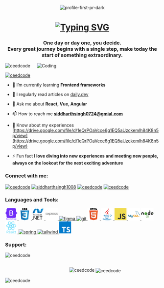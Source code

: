 <p align="center"> 
<img src="https://github.com/TanotiCoder/TanotiCoder/assets/81159555/5356e100-2b97-41ad-952f-01e7ca07608a" alt="profile-first-pr-dark" />
</p>

<h1 align="center"><a href="https://git.io/typing-svg"><img src="https://readme-typing-svg.demolab.com?font=Fira+Code&pause=1000&width=435&lines=Hi+%F0%9F%91%8B%2C+I`m+Siddharth+Singh" alt="Typing SVG" /></a></h1>
<h3 align="center">One day or day one, you decide.<br> Every great journey begins with a single step, make today the start of something extraordinary.</h3>
<img align="right" alt="Coding" width="400" src="https://media.tenor.com/rePDfDWO3XoAAAAd/hacking.gif">

<p align="left"> <img src="https://komarev.com/ghpvc/?username=ceedcode&label=Profile%20views&color=0e75b6&style=flat" alt="ceedcode" /> </p>

<p align="left"> <a href="https://twitter.com/ceedcode" target="blank"><img src="https://img.shields.io/twitter/follow/ceedcode?logo=twitter&style=for-the-badge" alt="ceedcode" /></a> </p>

- 🌱 I’m currently learning **Frontend frameworks**

- 📝 I regularly read articles on [daily.dev](https://app.daily.dev)

- 💬 Ask me about **React, Vue, Angular**

- 📫 How to reach me **siddharthsingh0724@gmial.com**

- 📄 Know about my experiences [https://drive.google.com/file/d/1eQrPOaVcce6g1EQ5aUzckemlh84K8n5p/view](https://drive.google.com/file/d/1eQrPOaVcce6g1EQ5aUzckemlh84K8n5p/view)

- ⚡ Fun fact **I love diving into new experiences and meeting new people, always on the lookout for the next exciting adventure**

<h3 align="left">Connect with me:</h3>
<p align="left">
<a href="https://twitter.com/ceedcode" target="blank"><img align="center" src="https://raw.githubusercontent.com/rahuldkjain/github-profile-readme-generator/master/src/images/icons/Social/twitter.svg" alt="ceedcode" height="30" width="40" /></a>
<a href="https://linkedin.com/in/siddharthsingh1008" target="blank"><img align="center" src="https://raw.githubusercontent.com/rahuldkjain/github-profile-readme-generator/master/src/images/icons/Social/linked-in-alt.svg" alt="siddharthsingh1008" height="30" width="40" /></a>
<a href="https://instagram.com/ceedcode" target="blank"><img align="center" src="https://raw.githubusercontent.com/rahuldkjain/github-profile-readme-generator/master/src/images/icons/Social/instagram.svg" alt="ceedcode" height="30" width="40" /></a>
<a href="https://www.youtube.com/c/ceedcode" target="blank"><img align="center" src="https://raw.githubusercontent.com/rahuldkjain/github-profile-readme-generator/master/src/images/icons/Social/youtube.svg" alt="ceedcode" height="30" width="40" /></a>
</p>

<h3 align="left">Languages and Tools:</h3>
<p align="left"> <a href="https://getbootstrap.com" target="_blank" rel="noreferrer"> <img src="https://raw.githubusercontent.com/devicons/devicon/master/icons/bootstrap/bootstrap-plain-wordmark.svg" alt="bootstrap" width="40" height="40"/> </a> <a href="https://www.w3schools.com/css/" target="_blank" rel="noreferrer"> <img src="https://raw.githubusercontent.com/devicons/devicon/master/icons/css3/css3-original-wordmark.svg" alt="css3" width="40" height="40"/> </a> <a href="https://dotnet.microsoft.com/" target="_blank" rel="noreferrer"> <img src="https://raw.githubusercontent.com/devicons/devicon/master/icons/dot-net/dot-net-original-wordmark.svg" alt="dotnet" width="40" height="40"/> </a> <a href="https://expressjs.com" target="_blank" rel="noreferrer"> <img src="https://raw.githubusercontent.com/devicons/devicon/master/icons/express/express-original-wordmark.svg" alt="express" width="40" height="40"/> </a> <a href="https://www.figma.com/" target="_blank" rel="noreferrer"> <img src="https://www.vectorlogo.zone/logos/figma/figma-icon.svg" alt="figma" width="40" height="40"/> </a> <a href="https://git-scm.com/" target="_blank" rel="noreferrer"> <img src="https://www.vectorlogo.zone/logos/git-scm/git-scm-icon.svg" alt="git" width="40" height="40"/> </a> <a href="https://www.w3.org/html/" target="_blank" rel="noreferrer"> <img src="https://raw.githubusercontent.com/devicons/devicon/master/icons/html5/html5-original-wordmark.svg" alt="html5" width="40" height="40"/> </a> <a href="https://www.java.com" target="_blank" rel="noreferrer"> <img src="https://raw.githubusercontent.com/devicons/devicon/master/icons/java/java-original.svg" alt="java" width="40" height="40"/> </a> <a href="https://developer.mozilla.org/en-US/docs/Web/JavaScript" target="_blank" rel="noreferrer"> <img src="https://raw.githubusercontent.com/devicons/devicon/master/icons/javascript/javascript-original.svg" alt="javascript" width="40" height="40"/> </a> <a href="https://www.mysql.com/" target="_blank" rel="noreferrer"> <img src="https://raw.githubusercontent.com/devicons/devicon/master/icons/mysql/mysql-original-wordmark.svg" alt="mysql" width="40" height="40"/> </a> <a href="https://nodejs.org" target="_blank" rel="noreferrer"> <img src="https://raw.githubusercontent.com/devicons/devicon/master/icons/nodejs/nodejs-original-wordmark.svg" alt="nodejs" width="40" height="40"/> </a> <a href="https://reactjs.org/" target="_blank" rel="noreferrer"> <img src="https://raw.githubusercontent.com/devicons/devicon/master/icons/react/react-original-wordmark.svg" alt="react" width="40" height="40"/> </a> <a href="https://spring.io/" target="_blank" rel="noreferrer"> <img src="https://www.vectorlogo.zone/logos/springio/springio-icon.svg" alt="spring" width="40" height="40"/> </a> <a href="https://tailwindcss.com/" target="_blank" rel="noreferrer"> <img src="https://www.vectorlogo.zone/logos/tailwindcss/tailwindcss-icon.svg" alt="tailwind" width="40" height="40"/> </a> <a href="https://www.typescriptlang.org/" target="_blank" rel="noreferrer"> <img src="https://raw.githubusercontent.com/devicons/devicon/master/icons/typescript/typescript-original.svg" alt="typescript" width="40" height="40"/> </a> </p>

<h3 align="left">Support:</h3>
<p><a href="https://www.buymeacoffee.com/ceedcode"> <img align="left" src="https://cdn.buymeacoffee.com/buttons/v2/default-yellow.png" height="50" width="210" alt="ceedcode" /></a></p><br><br>

<p><img align="left" src="https://github-readme-stats.vercel.app/api/top-langs?username=ceedcode&show_icons=true&locale=en&layout=compact" alt="ceedcode" /></p>

<p>&nbsp;<img align="center" src="https://github-readme-stats.vercel.app/api?username=ceedcode&show_icons=true&locale=en" alt="ceedcode" /></p>

<p><img align="center" src="https://github-readme-streak-stats.herokuapp.com/?user=ceedcode&" alt="ceedcode" /></p>
